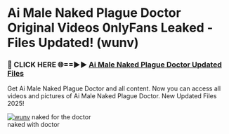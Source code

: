 # Ai Male Naked Plague Doctor Original Videos 0nlyFans Leaked - Files Updated! (wunv)

<h3>🔴 CLICK HERE 🌐==►► <a href="https://tinyurl.com/up5wt9bj" rel="nofollow">Ai Male Naked Plague Doctor Updated Files</a></h3>

Get Ai Male Naked Plague Doctor and all content. Now you can access all videos and pictures of Ai Male Naked Plague Doctor. New Updated Files 2025!

[![wunv](https://i.imgur.com/ABiUzMV.gif)](https://tinyurl.com/up5wt9bj)
naked for the doctor<br>
naked with doctor